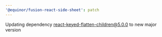 ```yaml
---
'@equinor/fusion-react-side-sheet': patch
---
```


Updating dependency react-keyed-flatten-children@5.0.0 to new major version

